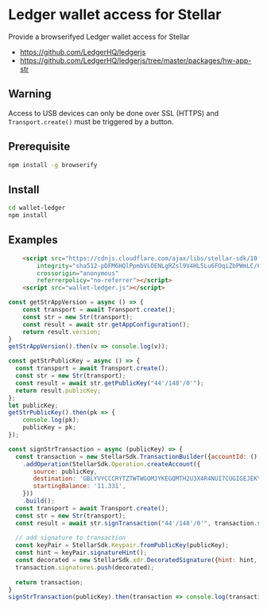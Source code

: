 # Ledger wallet access for Stellar

Provide a browserifyed Ledger wallet access for Stellar

- https://github.com/LedgerHQ/ledgerjs
- https://github.com/LedgerHQ/ledgerjs/tree/master/packages/hw-app-str

## Warning

Access to USB devices can only be done over SSL (HTTPS) and `Transport.create()` must be triggered by a button.

## Prerequisite

```sh
npm install -g browserify
```

## Install

```sh
cd wallet-ledger
npm install
```

## Examples

```html
    <script src="https://cdnjs.cloudflare.com/ajax/libs/stellar-sdk/10.0.1/stellar-sdk.min.js"
        integrity="sha512-pDFM6HQlPpmbVLOENLgRZsl9V4HL5Lu6FOqiZbPWmLC/698C5gXG7+OZCOEQJhfggwE/cEGy3FwPmKPRBXQFWg=="
        crossorigin="anonymous"
        referrerpolicy="no-referrer"></script>
    <script src="wallet-ledger.js"></script>
```

```javascript
const getStrAppVersion = async () => {
    const transport = await Transport.create();
    const str = new Str(transport);
    const result = await str.getAppConfiguration();
    return result.version;
}
getStrAppVersion().then(v => console.log(v));

const getStrPublicKey = async () => {
  const transport = await Transport.create();
  const str = new Str(transport);
  const result = await str.getPublicKey("44'/148'/0'");
  return result.publicKey;
};
let publicKey;
getStrPublicKey().then(pk => {
    console.log(pk);
    publicKey = pk;
});

const signStrTransaction = async (publicKey) => {
  const transaction = new StellarSdk.TransactionBuilder({accountId: () => publicKey, sequenceNumber: () => '1234', incrementSequenceNumber: () => null})
    .addOperation(StellarSdk.Operation.createAccount({
       source: publicKey,
       destination: 'GBLYVYCCCRYTZTWTWGOMJYKEGQMTH2U3X4R4NUI7CUGIGEJEKYD5S5OJ', // SATIS5GR33FXKM7HVWZ2UQO33GM66TVORZUEF2HPUQ3J7K634CTOAWQ7
       startingBalance: '11.331',
    }))
    .build();
  const transport = await Transport.create();
  const str = new Str(transport);
  const result = await str.signTransaction("44'/148'/0'", transaction.signatureBase());
  
  // add signature to transaction
  const keyPair = StellarSdk.Keypair.fromPublicKey(publicKey);
  const hint = keyPair.signatureHint();
  const decorated = new StellarSdk.xdr.DecoratedSignature({hint: hint, signature: result.signature});
  transaction.signatures.push(decorated);
  
  return transaction;
}
signStrTransaction(publicKey).then(transaction => console.log(transaction.toEnvelope().toXDR().toString('base64')));
```


